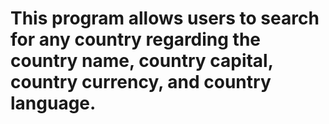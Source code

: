 # This program allows users to search for any country regarding the country name, country capital, country currency, and country language. 
